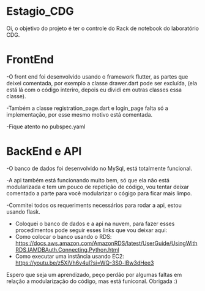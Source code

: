 # Estagio_CDG
Oi, o objetivo do projeto é ter o controle do Rack de notebook do laboratório CDG.

# FrontEnd
-O front end foi desenvolvido usando o framework flutter, as partes que deixei comentada, por exemplo a classe drawer.dart pode ser excluída, (ela está lá com o código interiro, depois eu dividi em outras classes essa classe).

-Também a classe registration_page.dart e login_page falta só a implementação, por esse mesmo motivo está comentada.

-Fique atento no pubspec.yaml


# BackEnd e API
-O banco de dados foi desenvolvido no MySql, está totalmente funcional.

-A api também está funcionando muito bem, só que ela não está modularizada e tem um pouco de repetição de código, vou tentar deixar comentado a parte para você modularizar o cógigo para ficar mais limpo.

-Commitei todos os requeriments necessários para rodar a api, estou usando flask.
- Coloquei o banco de dados e a api na nuvem, para fazer esses procedimentos pode seguir esses links que vou deixar aqui:
- Como colocar o banco usando o RDS: https://docs.aws.amazon.com/AmazonRDS/latest/UserGuide/UsingWithRDS.IAMDBAuth.Connecting.Python.html
- Como executar uma instância usando EC2: https://youtu.be/z5XiVh6v4uI?si=WQ-3S0-lBw3dHee3
  

Espero que seja um aprendizado, peço perdão por algumas faltas em relação a modularização do código, mas está funiconal.
Obrigada :)
